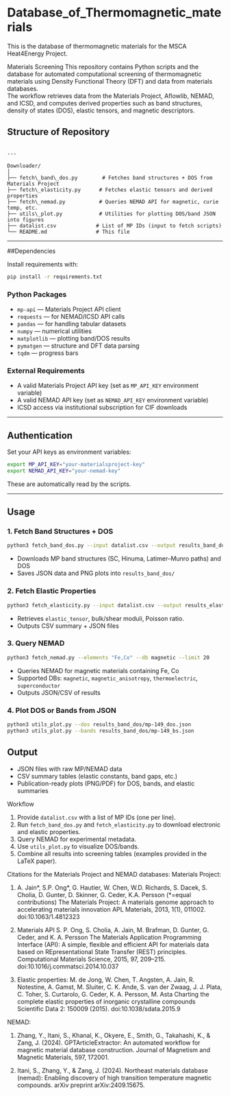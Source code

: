 # Database_of_Thermomagnetic_materials
This is the database of thermomagnetic materials for the MSCA Heat4Energy Project.

Materials Screening
This repository contains Python scripts and the database for automated computational screening of thermomagnetic materials using Density Functional Theory (DFT) and data from materials databases.  
The workflow retrieves data from the Materials Project, Aflowlib, NEMAD, and ICSD, and computes derived properties such as band structures, density of states (DOS), elastic tensors, and magnetic descriptors.



## Structure of Repository
````

---

Downloader/
│
├── fetch\_band\_dos.py        # Fetches band structures + DOS from Materials Project
├── fetch\_elasticity.py      # Fetches elastic tensors and derived properties
├── fetch\_nemad.py           # Queries NEMAD API for magnetic, curie temp, etc.
├── utils\_plot.py            # Utilities for plotting DOS/band JSON into figures
├── datalist.csv             # List of MP IDs (input to fetch scripts)
└── README.md                # This file

````

---

##Dependencies

Install requirements with:

```bash
pip install -r requirements.txt
````

### Python Packages

* `mp-api` — Materials Project API client
* `requests` — for NEMAD/ICSD API calls
* `pandas` — for handling tabular datasets
* `numpy` — numerical utilities
* `matplotlib` — plotting band/DOS results
* `pymatgen` — structure and DFT data parsing
* `tqdm` — progress bars

### External Requirements

* A valid Materials Project API key (set as `MP_API_KEY` environment variable)
* A valid NEMAD API key (set as `NEMAD_API_KEY` environment variable)
* ICSD access via institutional subscription for CIF downloads

---

##  Authentication

Set your API keys as environment variables:

```bash
export MP_API_KEY="your-materialsproject-key"
export NEMAD_API_KEY="your-nemad-key"
```

These are automatically read by the scripts.

---

## Usage

### 1. Fetch Band Structures + DOS

```bash
python3 fetch_band_dos.py --input datalist.csv --output results_band_dos/
```

* Downloads MP band structures (SC, Hinuma, Latimer–Munro paths) and DOS
* Saves JSON data and PNG plots into `results_band_dos/`

### 2. Fetch Elastic Properties

```bash
python3 fetch_elasticity.py --input datalist.csv --output results_elasticity/
```

* Retrieves `elastic_tensor`, bulk/shear moduli, Poisson ratio.
* Outputs CSV summary + JSON files

### 3. Query NEMAD

```bash
python3 fetch_nemad.py --elements "Fe,Co" --db magnetic --limit 20
```

* Queries NEMAD for magnetic materials containing Fe, Co
* Supported DBs: `magnetic`, `magnetic_anisotropy`, `thermoelectric`, `superconductor`
* Outputs JSON/CSV of results

### 4. Plot DOS or Bands from JSON

```bash
python3 utils_plot.py --dos results_band_dos/mp-149_dos.json
python3 utils_plot.py --bands results_band_dos/mp-149_bs.json
```

## Output

* JSON files with raw MP/NEMAD data
* CSV summary tables (elastic constants, band gaps, etc.)
* Publication-ready plots (PNG/PDF) for DOS, bands, and elastic summaries


 Workflow
1. Provide `datalist.csv` with a list of MP IDs (one per line).
2. Run `fetch_band_dos.py` and `fetch_elasticity.py` to download electronic and elastic properties.
3. Query NEMAD for experimental metadata.
4. Use `utils_plot.py` to visualize DOS/bands.
5. Combine all results into screening tables (examples provided in the LaTeX paper).

Citations for the Materials Project and NEMAD databases:
Materials Project:

1. A. Jain*, S.P. Ong*, G. Hautier, W. Chen, W.D. Richards, S. Dacek, S. Cholia, D. Gunter, D. Skinner, G. Ceder, K.A. Persson (*=equal contributions)
The Materials Project: A materials genome approach to accelerating materials innovation
APL Materials, 2013, 1(1), 011002.
doi:10.1063/1.4812323


2. Materials API
S. P. Ong, S. Cholia, A. Jain, M. Brafman, D. Gunter, G. Ceder, and K. A. Persson
The Materials Application Programming Interface (API): A simple, flexible and efficient API for materials data based on REpresentational State Transfer (REST) principles.
Computational Materials Science, 2015, 97, 209–215.
doi:10.1016/j.commatsci.2014.10.037

3. Elastic properties:
M. de Jong, W. Chen, T. Angsten, A. Jain, R. Notestine, A. Gamst, M. Sluiter, C. K. Ande, S. van der Zwaag, J. J. Plata, C. Toher, S. Curtarolo, G. Ceder, K. A. Persson, M. Asta
Charting the complete elastic properties of inorganic crystalline compounds
Scientific Data 2: 150009 (2015).
doi:10.1038/sdata.2015.9

NEMAD:
1. Zhang, Y., Itani, S., Khanal, K., Okyere, E., Smith, G., Takahashi, K., & Zang, J. (2024). GPTArticleExtractor: An automated workflow for magnetic material database construction. 
Journal of Magnetism and Magnetic Materials, 597, 172001.

2. Itani, S., Zhang, Y., & Zang, J. (2024). Northeast materials database (nemad): Enabling discovery of high transition temperature magnetic compounds. arXiv preprint arXiv:2409.15675.


